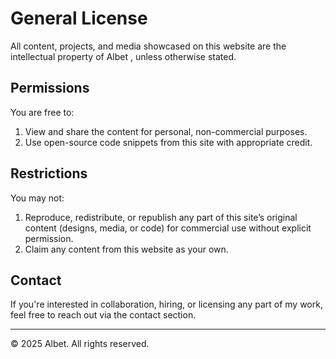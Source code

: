 # General License

All content, projects, and media showcased on this website are the intellectual property of Albet , unless otherwise stated.

## Permissions

You are free to:

1. View and share the content for personal, non-commercial purposes.
2. Use open-source code snippets from this site with appropriate credit.

## Restrictions

You may not:

1. Reproduce, redistribute, or republish any part of this site’s original content (designs, media, or code) for commercial use without explicit permission.
2. Claim any content from this website as your own.

## Contact

If you're interested in collaboration, hiring, or licensing any part of my work, feel free to reach out via the contact section.

---

© 2025 Albet. All rights reserved.